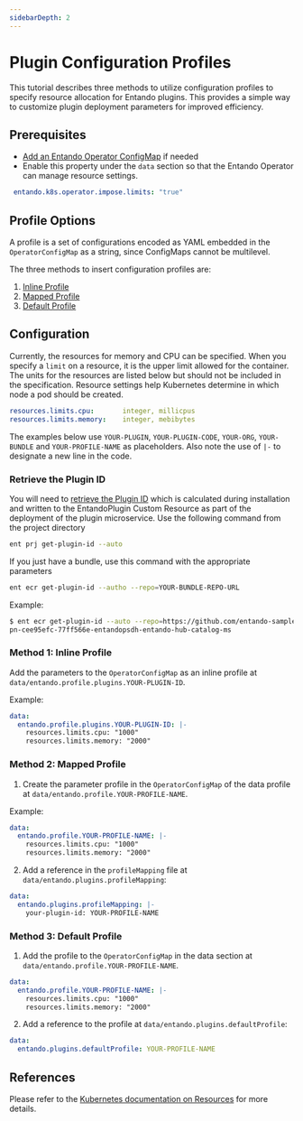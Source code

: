 ```yaml
---
sidebarDepth: 2
---
```


# Plugin Configuration Profiles

This tutorial describes three methods to utilize configuration profiles to specify resource allocation for Entando plugins. This provides a simple way to customize plugin deployment parameters for improved efficiency.

## Prerequisites
* [Add an Entando Operator ConfigMap](./entando-operator.md) if needed
* Enable this property under the `data` section so that the Entando Operator can manage resource settings.
```yaml
 entando.k8s.operator.impose.limits: "true"
```

## Profile Options
A profile is a set of configurations encoded as YAML embedded in the `OperatorConfigMap` as a string, since ConfigMaps cannot be multilevel. 

The three methods to insert configuration profiles are: 
1. [Inline Profile](#method-1-inline-profile)
2. [Mapped Profile](#method-2-mapped-profile)
3. [Default Profile](#method-3-default-profile)

## Configuration
Currently, the resources for memory and CPU can be specified. When you specify a `limit` on a resource, it is the upper limit allowed for the container. The units for the resources are listed below but should not be included in the specification. Resource settings help Kubernetes determine in which node a pod should be created.

```yaml
resources.limits.cpu:       integer, millicpus
resources.limits.memory:    integer, mebibytes
```

The examples below use `YOUR-PLUGIN`, `YOUR-PLUGIN-CODE`, `YOUR-ORG`, `YOUR-BUNDLE` and `YOUR-PROFILE-NAME` as placeholders. Also note the use of `|-` to designate a new line in the code.

### Retrieve the Plugin ID
You will need to [retrieve the Plugin ID](../../docs/reference/entando-cli.md) which is calculated during installation and written to the EntandoPlugin Custom Resource as part of the deployment of the plugin microservice. Use the following command from the project directory
```sh
ent prj get-plugin-id --auto
```

If you just have a bundle, use this command with the appropriate parameters
```sh
ent ecr get-plugin-id --autho --repo=YOUR-BUNDLE-REPO-URL
```
Example:
```sh
$ ent ecr get-plugin-id --auto --repo=https://github.com/entando-samples/entando-hub-application-bundle.git
pn-cee95efc-77ff566e-entandopsdh-entando-hub-catalog-ms
```

### Method 1: Inline Profile
Add the parameters to the `OperatorConfigMap` as an inline profile at `data/entando.profile.plugins.YOUR-PLUGIN-ID`. 

Example:

```yaml
data:
  entando.profile.plugins.YOUR-PLUGIN-ID: |-
    resources.limits.cpu: "1000"
    resources.limits.memory: "2000"
```
### Method 2: Mapped Profile
1. Create the parameter profile in the `OperatorConfigMap` of the data profile at `data/entando.profile.YOUR-PROFILE-NAME`.

Example:
```yaml
data:
  entando.profile.YOUR-PROFILE-NAME: |-
    resources.limits.cpu: "1000"
    resources.limits.memory: "2000"
```
2. Add a reference in the `profileMapping` file at `data/entando.plugins.profileMapping`:

```yaml
data:
  entando.plugins.profileMapping: |-
    your-plugin-id: YOUR-PROFILE-NAME
```

### Method 3: Default Profile
1. Add the profile to the `OperatorConfigMap` in the data section at `data/entando.profile.YOUR-PROFILE-NAME`.

```yaml
data:
  entando.profile.YOUR-PROFILE-NAME: |-
    resources.limits.cpu: "1000"
    resources.limits.memory: "2000"
```

2. Add a reference to the profile at ```data/entando.plugins.defaultProfile```:

```yaml
data:
  entando.plugins.defaultProfile: YOUR-PROFILE-NAME
```

## References
Please refer to the [Kubernetes documentation on Resources](https://kubernetes.io/docs/concepts/configuration/manage-resources-containers/) for more details.




